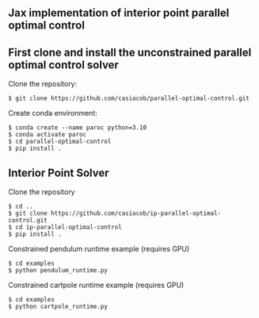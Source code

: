 ## Jax implementation of interior point parallel optimal control

## First clone and install the unconstrained parallel optimal control solver
Clone the repository:

```
$ git clone https://github.com/casiacob/parallel-optimal-control.git
```

Create conda environment:
```
$ conda create --name paroc python=3.10
$ conda activate paroc
$ cd parallel-optimal-control
$ pip install .
```

## Interior Point Solver
Clone the repository
```
$ cd ..
$ git clone https://github.com/casiacob/ip-parallel-optimal-control.git
$ cd ip-parallel-optimal-control
$ pip install .
```
Constrained pendulum runtime example (requires GPU)
```
$ cd examples
$ python pendulum_runtime.py
```
Constrained cartpole runtime example (requires GPU)
```
$ cd examples
$ python cartpole_runtime.py
```
